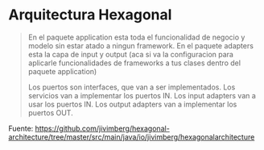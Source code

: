 # Arquitectura Hexagonal

> En el paquete application esta toda el funcionalidad de negocio y modelo sin estar atado a ningun framework.
> En el paquete adapters esta la capa de input y output (aca si va la configuracion para aplicarle funcionalidades 
> de frameworks a tus clases dentro del paquete application)
> 
> Los puertos son interfaces, que van a ser implementados.
> Los servicios van a implementar los puertos IN.
> Los input adapters van a usar los puertos IN.
> Los output adapters van a implementar los puertos OUT.


Fuente:
https://github.com/jivimberg/hexagonal-architecture/tree/master/src/main/java/io/jivimberg/hexagonalarchitecture
